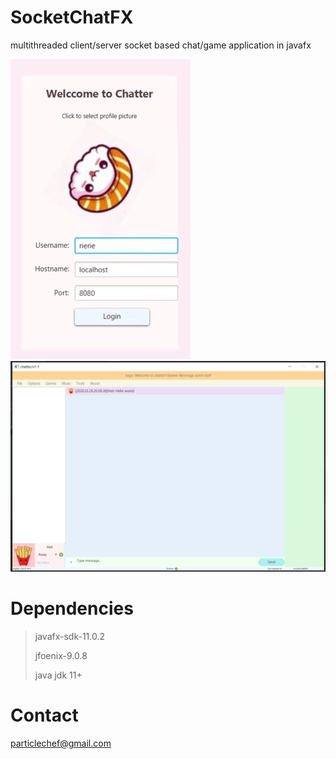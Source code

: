# SocketChatFX
multithreaded client/server socket based chat/game application in javafx

![](demo.gif)
![Screenshot](demo2.png)

# Dependencies  

> javafx-sdk-11.0.2  
>
> jfoenix-9.0.8
>
>java jdk 11+

# Contact
particlechef@gmail.com
